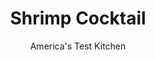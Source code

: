 ---
layout: ../../layouts/MarkdownPostLayout.astro
title: Shrimp Cocktail
author: America's Test Kitchen
pubDate: 2023-03-15
description: "Boiled shrimp often turn out rubbery and bland. Don’t let that happen to yours."
image_url: https://res.cloudinary.com/hksqkdlah/image/upload/ar_1:1,c_fill,dpr_2.0,f_auto,fl_lossy.progressive.strip_profile,g_faces:auto,q_auto:low,w_344/40791_sfs-classic-shrimp-cocktail-with-horseradish-cocktail-sauce-8
tags: ["Appetizers","Fish & Seafood"]
calories: 1023
protein: 16
carbohydrates: 13
fats: 
fiber: 2
ingredients: ["2 pounds shell-on, jumbo shrimp (16 to 20 per pound)","2 1/2 tablespoons, salt","10 sprigs, fresh thyme","2 teaspoons, peppercorns","3 , bay leaves","1/2 teaspoon, celery seeds","8 (2-inch) strips, lemon zest plus 1/4 cup juice, spent halves reserved (2 lemons)","8 cups, ice","1 cup, ketchup","1/4 cup, prepared horseradish","1 teaspoon, Worcestershire sauce","1 teaspoon, lemon juice","1/2 teaspoon, Old Bay seasoning","1/8 teaspoon, cayenne pepper"]
serves: 8
time: ""
instructions: ["FOR THE SHRIMP: Using kitchen shears, cut through top shell of shrimp along vein line. Leave shell on and remove and discard vein. Combine shrimp, 4 cups cold water, salt, thyme, peppercorns, bay leaves, and celery seeds in Dutch oven. Set pot over medium-high heat and cook, stirring occasionally, until water registers 170 degrees and shrimp are just beginning to turn pink, 5 to 7 minutes.","Remove from heat and add lemon zest and juice and spent halves. Cover and let sit until shrimp are completely pink and firm, 5 to 7 minutes. Stir ice into pot and let shrimp cool completely, about 5 minutes. Drain shrimp in colander and peel, leaving tails intact. Refrigerate shrimp until ready to use.","FOR THE COCKTAIL SAUCE: Whisk all ingredients together in bowl until combined. Serve cocktail sauce with shrimp."]
nutrition: ["293 mg Potassium","295 mg Phosphorus","117 mg Calcium","1 mg Iron","43 mg Magnesium","963 mg Sodium","1 mg Zinc","1 g Fat","2 mg Niacin (B3)","25 mg Vitamin C","142 mg Cholesterol","2 g Fiber","32 µg Folate (food)","7 g Sugars","3 µg Vitamin K","13 g Carbs","32 µg Folate equivalent (total)","16 g Protein","1 mg Vitamin E","1 µg Vitamin B12","79 µg Vitamin A","127 kcal Energy","1023 calories"]
notes: "The shrimp and sauce may be made up to 24 hours in advance and refrigerated."
---